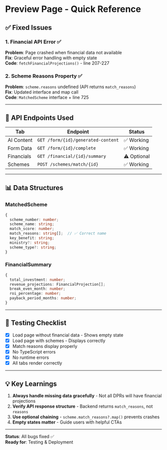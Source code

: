 # Preview Page - Quick Reference

## ✅ Fixed Issues

### 1. Financial API Error ✅
**Problem**: Page crashed when financial data not available  
**Fix**: Graceful error handling with empty state  
**Code**: `fetchFinancialProjections()` - line 207-227

### 2. Scheme Reasons Property ✅
**Problem**: `scheme.reasons` undefined (API returns `match_reasons`)  
**Fix**: Updated interface and map call  
**Code**: `MatchedScheme` interface + line 725

---

## 🎯 API Endpoints Used

| Tab | Endpoint | Status |
|-----|----------|--------|
| AI Content | `GET /form/{id}/generated-content` | ✅ Working |
| Form Data | `GET /form/{id}/complete` | ✅ Working |
| Financials | `GET /financial/{id}/summary` | ⚠️ Optional |
| Schemes | `POST /schemes/match/{id}` | ✅ Working |

---

## 📊 Data Structures

### MatchedScheme
```typescript
{
  scheme_number: number;
  scheme_name: string;
  match_score: number;
  match_reasons: string[];  // ✅ Correct name
  key_benefit: string;
  ministry?: string;
  scheme_type?: string;
}
```

### FinancialSummary
```typescript
{
  total_investment: number;
  revenue_projections: FinancialProjection[];
  break_even_month: number;
  roi_percentage: number;
  payback_period_months: number;
}
```

---

## 🚀 Testing Checklist

- [x] Load page without financial data - Shows empty state
- [x] Load page with schemes - Displays correctly
- [x] Match reasons display properly
- [x] No TypeScript errors
- [x] No runtime errors
- [x] All tabs render correctly

---

## 💡 Key Learnings

1. **Always handle missing data gracefully** - Not all DPRs will have financial projections
2. **Verify API response structure** - Backend returns `match_reasons`, not `reasons`
3. **Use optional chaining** - `scheme.match_reasons?.map()` prevents crashes
4. **Empty states matter** - Guide users with helpful CTAs

---

**Status**: All bugs fixed ✅  
**Ready for**: Testing & Deployment
